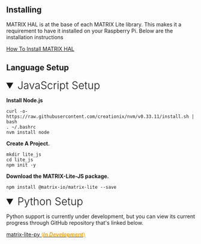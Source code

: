 <h2 style="padding-top:0">Installing</h2>

MATRIX HAL is at the base of each MATRIX Lite library. This makes it a requirement to have it installed on your Raspberry Pi. Below are the installation instructions

[How To Install MATRIX HAL](../../matrix-hal/getting-started/)

## Language Setup
<!-- JAVASCRIPT -->
<details open>
<summary style="font-size: 1.75rem; font-weight: 300;">JavaScript Setup</summary>

**Install Node.js**
```language-bash
curl -o- https://raw.githubusercontent.com/creationix/nvm/v0.33.11/install.sh | bash
. ~/.bashrc
nvm install node
```

**Create A Project.**
```language-bash
mkdir lite_js
cd lite_js
npm init -y
```

**Download the MATRIX-Lite-JS package.**
```language-bash
npm install @matrix-io/matrix-lite --save
```

</details>

<!-- PYTHON -->
<details open>
<summary style="font-size: 1.75rem; font-weight: 300;">Python Setup</summary>

Python support is currently under development, but you can view its current progress through GitHub repository that's linked below.

<a href="https://github.com/matrix-io/matrix-lite-py" target="_blank">matrix-lite-py <span style="color: orange">(***In Development***)</span></a>

</details>